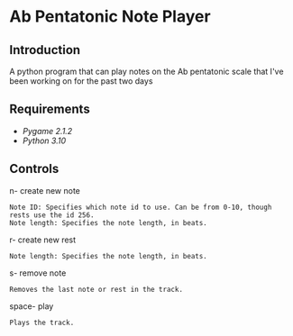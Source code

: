 # Ab Pentatonic Note Player

## Introduction
A python program that can play notes on the Ab pentatonic scale that I've been working on for the past two days

## Requirements
* _Pygame 2.1.2_
* _Python 3.10_

## Controls
n- create new note

    Note ID: Specifies which note id to use. Can be from 0-10, though rests use the id 256.
    Note length: Specifies the note length, in beats.

r- create new rest

    Note length: Specifies the note length, in beats.

s- remove note

    Removes the last note or rest in the track.

space- play

    Plays the track.
